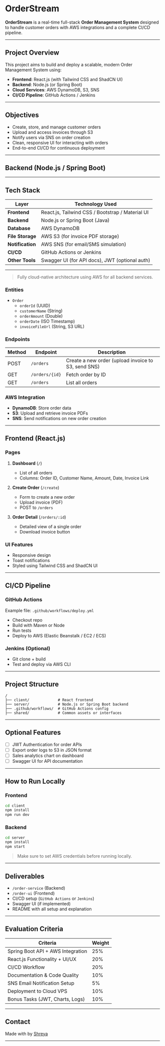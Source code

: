 # OrderStream

**OrderStream** is a real-time full-stack **Order Management System** designed to handle customer orders with AWS integrations and a complete CI/CD pipeline.

---

## Project Overview

This project aims to build and deploy a scalable, modern Order Management System using:

- **Frontend**: React.js (with Tailwind CSS and ShadCN UI)
- **Backend**: Node.js (or Spring Boot)
- **Cloud Services**: AWS DynamoDB, S3, SNS
- **CI/CD Pipeline**: GitHub Actions / Jenkins

---

## Objectives

- Create, store, and manage customer orders
- Upload and access invoices through S3
- Notify users via SNS on order creation
- Clean, responsive UI for interacting with orders
- End-to-end CI/CD for continuous deployment

---

## Backend (Node.js / Spring Boot)
---

## Tech Stack

| Layer         | Technology Used                                      |
|---------------|------------------------------------------------------|
| **Frontend**  | React.js, Tailwind CSS / Bootstrap / Material UI     |
| **Backend**   | Node.js or Spring Boot (Java)                        |
| **Database**  | AWS DynamoDB                                         |
| **File Storage** | AWS S3 (for invoice PDF storage)                 |
| **Notification** | AWS SNS (for email/SMS simulation)               |
| **CI/CD**     | GitHub Actions or Jenkins                            |
| **Other Tools**| Swagger UI (for API docs), JWT (optional auth)      |

---

> Fully cloud-native architecture using AWS for all backend services.

### Entities

- `Order`
  - `orderId` (UUID)
  - `customerName` (String)
  - `orderAmount` (Double)
  - `orderDate` (ISO Timestamp)
  - `invoiceFileUrl` (String, S3 URL)

### Endpoints

| Method | Endpoint        | Description                          |
|--------|------------------|--------------------------------------|
| POST   | `/orders`        | Create a new order (upload invoice to S3, send SNS) |
| GET    | `/orders/{id}`   | Fetch order by ID                    |
| GET    | `/orders`        | List all orders                      |

### AWS Integration

- **DynamoDB**: Store order data
- **S3**: Upload and retrieve invoice PDFs
- **SNS**: Send notifications on new order creation

---

## Frontend (React.js)

### Pages

1. **Dashboard** (`/`)
   - List of all orders
   - Columns: Order ID, Customer Name, Amount, Date, Invoice Link

2. **Create Order** (`/create`)
   - Form to create a new order
   - Upload invoice (PDF)
   - POST to `/orders`

3. **Order Detail** (`/orders/:id`)
   - Detailed view of a single order
   - Download invoice button

### UI Features

- Responsive design
- Toast notifications
- Styled using Tailwind CSS and ShadCN UI

---

## CI/CD Pipeline

### GitHub Actions

Example file: `.github/workflows/deploy.yml`

- Checkout repo
- Build with Maven or Node
- Run tests
- Deploy to AWS (Elastic Beanstalk / EC2 / ECS)

### Jenkins (Optional)

- Git clone + build
- Test and deploy via AWS CLI

---

## Project Structure

```
/
├── client/             # React frontend
├── server/             # Node.js or Spring Boot backend
├── .github/workflows/  # GitHub Actions config
├── shared/             # Common assets or interfaces
```

---

## Optional Features

- [ ] JWT Authentication for order APIs
- [ ] Export order logs to S3 in JSON format
- [ ] Sales analytics chart on dashboard
- [ ] Swagger UI for API documentation

---

## How to Run Locally

### Frontend

```bash
cd client
npm install
npm run dev
```

### Backend

```bash
cd server
npm install
npm start
```

> Make sure to set AWS credentials before running locally.

---

## Deliverables

- `/order-service` (Backend)
- `/order-ui` (Frontend)
- CI/CD setup (`GitHub Actions` or `Jenkins`)
- Swagger UI (if implemented)
- README with all setup and explanation

---

## Evaluation Criteria

| Criteria                                | Weight |
|-----------------------------------------|--------|
| Spring Boot API + AWS Integration       | 25%    |
| React.js Functionality + UI/UX          | 20%    |
| CI/CD Workflow                          | 20%    |
| Documentation & Code Quality            | 10%    |
| SNS Email Notification Setup            | 5%     |
| Deployment to Cloud VPS                 | 10%    |
| Bonus Tasks (JWT, Charts, Logs)         | 10%    |

---

## Contact

Made with by [Shreya](https://github.com/shreya-4567)

---
